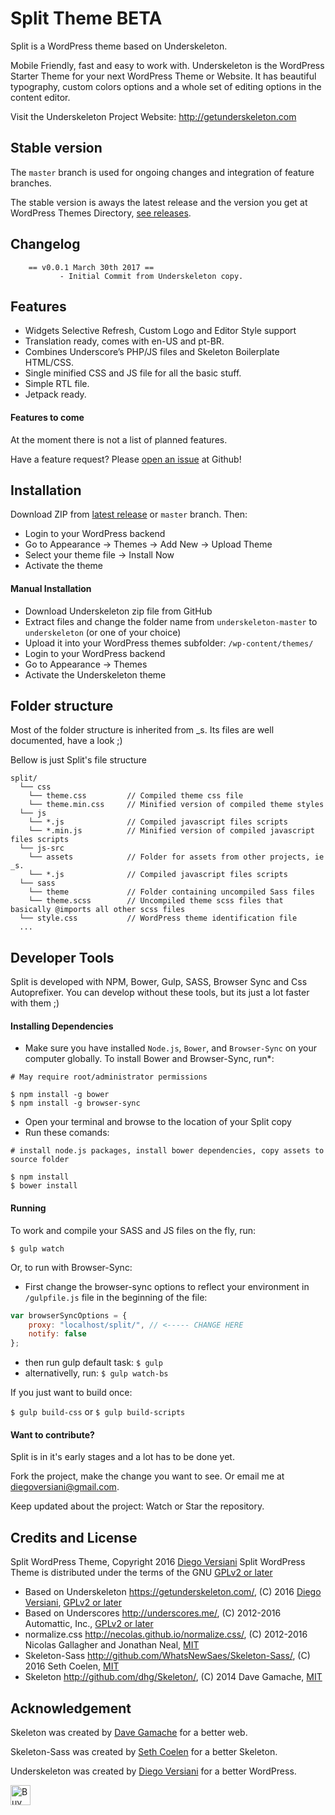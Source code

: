 # Split Theme BETA

Split is a WordPress theme based on Underskeleton.

Mobile Friendly, fast and easy to work with. Underskeleton is the WordPress Starter Theme for your next WordPress Theme or Website. It has beautiful typography, custom colors options and a whole set of editing options in the content editor.


Visit the Underskeleton Project Website: http://getunderskeleton.com

## Stable version

The `master` branch is used for ongoing changes and integration of feature branches.

The stable version is aways the latest release and the version you get at WordPress Themes Directory, [see releases](https://github.com/diegoversiani/split/releases).

## Changelog

        == v0.0.1 March 30th 2017 ==
               - Initial Commit from Underskeleton copy.

## Features

- Widgets Selective Refresh, Custom Logo and Editor Style support
- Translation ready, comes with en-US and pt-BR.
- Combines Underscore’s PHP/JS files and Skeleton Boilerplate HTML/CSS.
- Single minified CSS and JS file for all the basic stuff.
- Simple RTL file.
- Jetpack ready.

#### Features to come

At the moment there is not a list of planned features.

Have a feature request? Please [open an issue](https://github.com/diegoversiani/split/issues) at Github!

## Installation


Download ZIP from [latest release](https://github.com/diegoversiani/underskeleton/releases) or `master` branch. Then:

- Login to your WordPress backend
- Go to Appearance → Themes → Add New → Upload Theme
- Select your theme file → Install Now
- Activate the theme


#### Manual Installation

- Download Underskeleton zip file from GitHub
- Extract files and change the folder name from `underskeleton-master` to `underskeleton` (or one of your choice)
- Upload it into your WordPress themes subfolder: `/wp-content/themes/`
- Login to your WordPress backend
- Go to Appearance → Themes
- Activate the Underskeleton theme

## Folder structure

Most of the folder structure is inherited from _s. Its files are well documented, have a look ;)

Bellow is just Split's file structure

```
split/
  └── css                            
    └── theme.css         // Compiled theme css file
    └── theme.min.css     // Minified version of compiled theme styles
  └── js
    └── *.js              // Compiled javascript files scripts
    └── *.min.js          // Minified version of compiled javascript files scripts
  └── js-src
    └── assets            // Folder for assets from other projects, ie _s.
    └── *.js              // Compiled javascript files scripts
  └── sass
    └── theme             // Folder containing uncompiled Sass files
    └── theme.scss        // Uncompiled theme scss files that basically @imports all other scss files
  └── style.css           // WordPress theme identification file
  ...
```

## Developer Tools

Split is developed with NPM, Bower, Gulp, SASS, Browser Sync and Css Autoprefixer. You can develop without these tools, but its just a lot faster with them ;)

#### Installing Dependencies
- Make sure you have installed `Node.js`, `Bower`, and `Browser-Sync` on your computer globally. To install Bower and Browser-Sync, run*:
```
# May require root/administrator permissions

$ npm install -g bower
$ npm install -g browser-sync
```
- Open your terminal and browse to the location of your Split copy
- Run these comands:
```
# install node.js packages, install bower dependencies, copy assets to source folder

$ npm install
$ bower install
```

#### Running

To work and compile your SASS and JS files on the fly, run:

`$ gulp watch`

Or, to run with Browser-Sync:

- First change the browser-sync options to reflect your environment in `/gulpfile.js` file in the beginning of the file:
```javascript
var browserSyncOptions = {
    proxy: "localhost/split/", // <----- CHANGE HERE
    notify: false
};
```
- then run gulp default task: `$ gulp`
- alternativelly, run: `$ gulp watch-bs`

If you just want to build once:

`$ gulp build-css` or
`$ gulp build-scripts`

#### Want to contribute?

Split is in it's early stages and a lot has to be done yet.

Fork the project, make the change you want to see. Or email me at [diegoversiani@gmail.com](mailto:diegoversiani@gmail.com).

Keep updated about the project: Watch or Star the repository.

## Credits and License

Split WordPress Theme, Copyright 2016 [Diego Versiani](http://diegoversiani.me)
Split WordPress Theme is distributed under the terms of the GNU [GPLv2 or later](https://www.gnu.org/licenses/gpl-2.0.html)

* Based on Underskeleton https://getunderskeleton.com/, (C) 2016 [Diego Versiani](http://diegoversiani.me), [GPLv2 or later](https://www.gnu.org/licenses/gpl-2.0.html)
* Based on Underscores http://underscores.me/, (C) 2012-2016 Automattic, Inc., [GPLv2 or later](https://www.gnu.org/licenses/gpl-2.0.html)
* normalize.css http://necolas.github.io/normalize.css/, (C) 2012-2016 Nicolas Gallagher and Jonathan Neal, [MIT](http://opensource.org/licenses/MIT)
* Skeleton-Sass http://github.com/WhatsNewSaes/Skeleton-Sass/, (C) 2016 Seth Coelen, [MIT](http://opensource.org/licenses/MIT)
* Skeleton http://github.com/dhg/Skeleton/, (C) 2014 Dave Gamache, [MIT](http://opensource.org/licenses/MIT)

## Acknowledgement

Skeleton was created by [Dave Gamache](https://twitter.com/dhg) for a better web.

Skeleton-Sass was created by [Seth Coelen](http://sethcoelen.com) for a better Skeleton.

Underskeleton was created by [Diego Versiani](http://diegoversiani.me) for a better WordPress.

<a href='https://ko-fi.com/A0212ZQ' target='_blank'><img height='32' style='border:0px;height:32px;' src='https://az743702.vo.msecnd.net/cdn/kofi3.png?v=a' border='0' alt='Buy Me a Coffee at ko-fi.com' /></a>